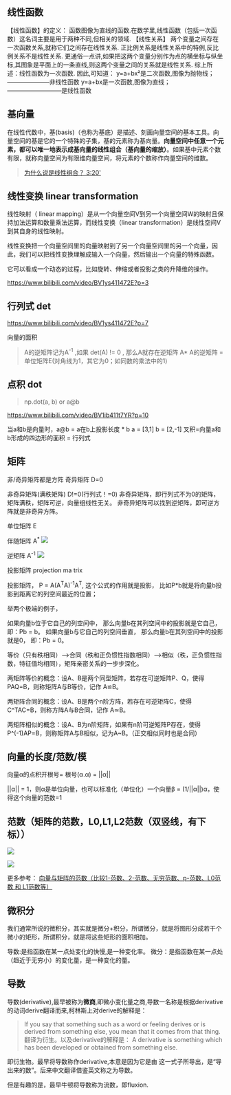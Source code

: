  
## 线性函数
【线性函数】的定义：
函数图像为直线的函数.在数学里,线性函数（包括一次函数）这名词主要是用于两种不同,但相关的领域.
【线性关系】
两个变量之间存在一次函数关系,就称它们之间存在线性关系.
正比例关系是线性关系中的特例,反比例关系不是线性关系.
更通俗一点讲,如果把这两个变量分别作为点的横坐标与纵坐标,其图象是平面上的一条直线,则这两个变量之间的关系就是线性关系.
综上所述：线性函数为一次函数.
因此,可知道：
y=a+bx²是二次函数,图像为抛物线； ———————非线性函数
y=a+bx是一次函数,图像为直线；—————————是线性函数

## 基向量

在线性代数中，基(basis)（也称为基底）是描述、刻画向量空间的基本工具。向量空间的基是它的一个特殊的子集，基的元素称为基向量。**向量空间中任意一个元素，都可以唯一地表示成基向量的线性组合（基向量的缩放）**。如果基中元素个数有限，就称向量空间为有限维向量空间，将元素的个数称作向量空间的维数。

> [为什么说是线性组合？ 3:20'](https://www.bilibili.com/video/BV1ys411472E?p=3)

## 线性变换 linear transformation
线性映射（ linear mapping）是从一个向量空间V到另一个向量空间W的映射且保持加法运算和数量乘法运算，而线性变换（linear transformation）是线性空间V到其自身的线性映射。

线性变换把一个向量空间里的向量映射到了另一个向量空间里的另一个向量，因此，我们可以把线性变换理解成输入一个向量，然后输出一个向量的特殊函数。

它可以看成一个动态的过程，比如旋转、伸缩或者投影之类的升降维的操作。

https://www.bilibili.com/video/BV1ys411472E?p=3

## 行列式 det
https://www.bilibili.com/video/BV1ys411472E?p=7

向量的面积

> A的逆矩阵记为A<sup>-1</sup> ,如果 det(A) != 0 , 那么A就存在逆矩阵
> A* A的逆矩阵 = 单位矩阵E(对角线为1，其它为0；如同数的乘法中的1)

## 点积 dot
> np.dot(a, b) or a@b

https://www.bilibili.com/video/BV1ib411t7YR?p=10

当a和b是向量时，a@b = a在b上投影长度 * b
a = [3,1]
b = [2,-1]
叉积=向量a和b形成的四边形的面积 = 行列式

## 矩阵

非/奇异矩阵都是方阵
奇异矩阵 D=0

非奇异矩阵(满秩矩阵) D!=0(行列式！=0)
非奇异矩阵，即行列式不为0的矩阵，矩阵满秩，矩阵可逆，向量组线性无关。
非奇异矩阵可以找到逆矩阵，即可逆方阵就是非奇异方阵。

单位矩阵 E

伴随矩阵 A<sup>*</sup>
![](img/math-line-01.jpg)

逆矩阵 A<sup>-1</sup>
![](img/math-line-02.jpg)

投影矩阵 projection ma  trix

投影矩阵， P = A(A<sup>T</sup>A)<sup>-1</sup>A<sup>T</sup>, 这个公式的作用就是投影， 比如P*b就是将向量b投影到距离它的列空间最近的位置；

举两个极端的例子，

如果向量b位于它自己的列空间中， 那么向量b在其列空间中的投影就是它自己， 即：Pb = b。
如果向量b与它自己的列空间垂直， 那么向量b在其列空间中的投影就是0， 即：Pb = 0。


等价（只有秩相同）–>合同（秩和正负惯性指数相同）–>相似（秩，正负惯性指数，特征值均相同），矩阵亲密关系的一步步深化。

 
两矩阵等价的概念：设A、B是两个同型矩阵，若存在可逆矩阵P、Q，使得PAQ=B，则称矩阵A与B等价，记作 A≌B。

两矩阵合同的概念：设A、B是两个n阶方阵，若存在可逆矩阵C，使得C^TAC=B，则称方阵A与B合同，记作 A≃B。

两矩阵相似的概念：设A、B为n阶矩阵，如果有n阶可逆矩阵P存在，使得P^(-1)AP=B，则称矩阵A与B相似，记为A~B。（正交相似同时也是合同）

## 向量的长度/范数/模

向量α的点积开根号= 根号(α.α) = ||α||

||α|| = 1，则α是单位向量，也可以标准化（单位化）一个向量β = (1/||α||)α，使得这个向量的范数=1

## 范数（矩阵的范数，L0,L1,L2范数（双竖线，有下标））

![](img/norm-01.jpg)

![](img/norm-02.jpg)

更多参考：
[向量与矩阵的范数（比较1-范数、2-范数、无穷范数、p-范数、L0范数 和 L1范数等）](https://blog.csdn.net/zaishuiyifangxym/article/details/81673491)


## 微积分

我们通常所说的微积分，其实就是微分+积分，所谓微分，就是将图形分成若干个微小的矩形，所谓积分，就是将这些矩形的面积相加。

导数:是指函数在某一点处变化的快慢,是一种变化率。
微分：是指函数在某一点处（趋近于无穷小）的变化量，是一种变化的量。

## 导数

导数(derivative),最早被称为**微商**,即微小变化量之商,导数一名称是根据derivative的动词derive翻译而来,柯林斯上对derive的解释是：
> If you say that something such as a word or feeling derives or is derived from something else, you mean that it comes from that thing. 
翻译为衍生。以及derivative的解释是：
> A derivative is something which has been developed or obtained from something else.

即衍生物。最早将导数称作derivative,本意是因为它是由  这一式子所导出，是“导出来的数”。后来中文翻译借鉴英文称之为导数。

但是有趣的是，最早牛顿将导数称为流数，即fluxion.

